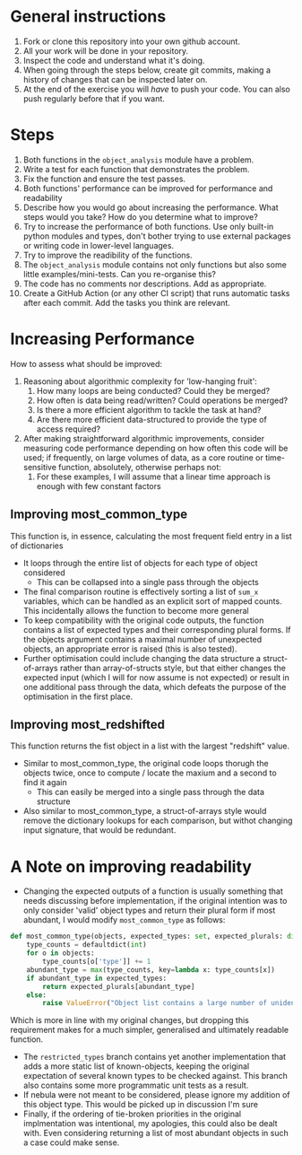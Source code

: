 # General instructions

1. Fork or clone this repository into your own github account.
1. All your work will be done in your repository.
1. Inspect the code and understand what it's doing.
1. When going through the steps below,
   create git commits, making a history of
   changes that can be inspected later on.
1. At the end of the exercise you will *have* to push your code.
   You can also push regularly before that if you want.

# Steps
1. Both functions in the `object_analysis` module have a problem.
  1. Write a test for each function that demonstrates the problem.
  1. Fix the function and ensure the test passes.
1. Both functions' performance can be improved
   for performance and readability
  1. Describe how you would go about
     increasing the performance.
     What steps would you take?
     How do you determine what to improve?
  1. Try to increase the performance of both functions.
     Use only built-in python modules and types,
     don't bother trying to use external packages
     or writing code in lower-level languages.
  1. Try to improve the readibility of the functions.
1. The `object_analysis` module contains not only functions
  but also some little examples/mini-tests.
  Can you re-organise this?
1. The code has no comments nor descriptions. Add as appropriate.
1. Create a GitHub Action (or any other CI script)
   that runs automatic tasks after each commit.
   Add the tasks you think are relevant.

# Increasing Performance
How to assess what should be improved:
1. Reasoning about algorithmic complexity for 'low-hanging fruit':
   1. How many loops are being conducted? Could they be merged?
   2. How often is data being read/written? Could operations be merged?
   3. Is there a more efficient algorithm to tackle the task at hand?
   4. Are there more efficient data-structured to provide the type of access required?
2. After making straightforward algorithmic improvements, consider measuring code performance
depending on how often this code will be used; if frequently, on large volumes of data, as a core 
routine or time-sensitive function, absolutely, otherwise perhaps not:
   1. For these examples, I will assume that a linear time approach is enough with few constant 
   factors

## Improving most_common_type
This function is, in essence, calculating the most frequent field entry in a list of dictionaries 
- It loops through the entire list of objects for each type of object considered
  - This can be collapsed into a single pass through the objects 
- The final comparison routine is effectively sorting a list of `sum_x` variables, which can be 
handled as an explicit sort of mapped counts. This incidentally allows the function to become more 
general
- To keep compatibility with the original code outputs, the function contains a list of expected 
types and their corresponding plural forms. If the objects argument contains a maximal number of 
unexpected objects, an appropriate error is raised (this is also tested).
- Further optimisation could include changing the data structure a struct-of-arrays rather than
array-of-structs style, but that either changes the expected input (which I will for now assume is
not expected) or result in one additional pass through the data, which defeats the purpose of the
optimisation in the first place.

## Improving most_redshifted
This function returns the fist object in a list with the largest "redshift" value.
- Similar to most_common_type, the original code loops thorugh the objects twice, once to compute / locate
the maxium and a second to find it again
  - This can easily be merged into a single pass through the data structure
- Also similar to most_common_type, a struct-of-arrays style would remove the dictionary lookups for each
comparison, but withot changing input signature, that would be redundant.

# A Note on improving readability
- Changing the expected outputs of a function is usually something that needs discussing before 
implementation, if the original intention was to only consider 'valid' object types and return their
plural form if most abundant, I would modify `most_common_type` as follows:
```python
def most_common_type(objects, expected_types: set, expected_plurals: dict):
    type_counts = defaultdict(int)
    for o in objects:
        type_counts[o['type']] += 1
    abundant_type = max(type_counts, key=lambda x: type_counts[x])
    if abundant_type in expected_types:
        return expected_plurals[abundant_type]
    else:
        raise ValueError("Object list contains a large number of unidentified objects")
```
Which is more in line with my original changes, but dropping this requirement makes for a much
simpler, generalised and ultimately readable function.

- The `restricted_types` branch contains yet another implementation that adds a more static list of known-objects, keeping the original expectation of several known types to be checked against. This branch also contains some more programmatic unit tests as a result.
- If nebula were not meant to be considered, please ignore my addition of this object type. This would be picked up in discussion I'm sure
- Finally, if the ordering of tie-broken priorities in the original implmentation was intentional, my apologies, this could also be dealt with. Even considering returning a list of most abundant objects in such a case could make sense.
